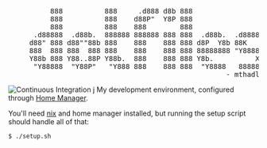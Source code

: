 <pre>
          888          888     .d888 d8b 888
          888          888    d88P"  Y8P 888
          888          888    888        888
      .d88888  .d88b.  888888 888888 888 888  .d88b.  .d8888b
     d88" 888 d88""88b 888    888    888 888 d8P  Y8b 88K
     888  888 888  888 888    888    888 888 88888888 "Y8888b.
     Y88b 888 Y88..88P Y88b.  888    888 888 Y8b.          X88
      "Y88888  "Y88P"   "Y888 888    888 888  "Y8888   88888P'
                                                    - mthadley
</pre>

![Continuous Integration](https://github.com/mthadley/dotfiles/workflows/Continuous%20Integration/badge.svg)
j
My development environment, configured through [Home Manager](https://github.com/rycee/home-manager).

You'll need [nix](https://nixos.org/nix/) and home manager installed, but
running the setup script should handle all of that:

```console
$ ./setup.sh
```
